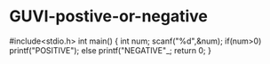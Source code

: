 # GUVI-postive-or-negative
#include<stdio.h>
int main()
{
int num;
scanf("%d",&num);
if(num>0)
printf("POSITIVE");
else
printf("NEGATIVE"_;
return 0;
}
